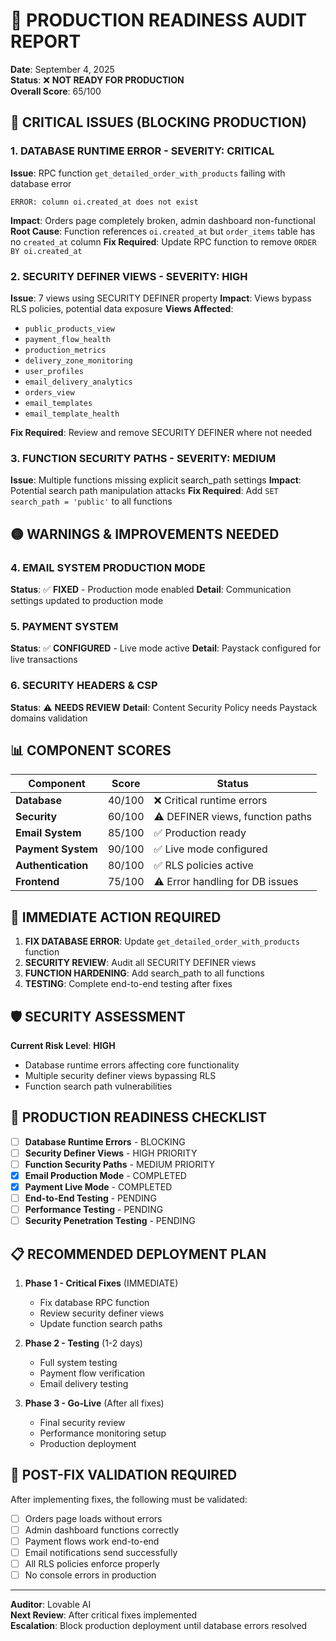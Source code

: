 # 🚨 PRODUCTION READINESS AUDIT REPORT
**Date**: September 4, 2025  
**Status**: ❌ **NOT READY FOR PRODUCTION**  
**Overall Score**: 65/100

## 🔴 CRITICAL ISSUES (BLOCKING PRODUCTION)

### 1. **DATABASE RUNTIME ERROR** - SEVERITY: CRITICAL
**Issue**: RPC function `get_detailed_order_with_products` failing with database error
```
ERROR: column oi.created_at does not exist
```
**Impact**: Orders page completely broken, admin dashboard non-functional
**Root Cause**: Function references `oi.created_at` but `order_items` table has no `created_at` column
**Fix Required**: Update RPC function to remove `ORDER BY oi.created_at`

### 2. **SECURITY DEFINER VIEWS** - SEVERITY: HIGH
**Issue**: 7 views using SECURITY DEFINER property
**Impact**: Views bypass RLS policies, potential data exposure
**Views Affected**: 
- `public_products_view`
- `payment_flow_health` 
- `production_metrics`
- `delivery_zone_monitoring`
- `user_profiles`
- `email_delivery_analytics`
- `orders_view`
- `email_templates`
- `email_template_health`

**Fix Required**: Review and remove SECURITY DEFINER where not needed

### 3. **FUNCTION SECURITY PATHS** - SEVERITY: MEDIUM
**Issue**: Multiple functions missing explicit search_path settings
**Impact**: Potential search path manipulation attacks
**Fix Required**: Add `SET search_path = 'public'` to all functions

## 🟡 WARNINGS & IMPROVEMENTS NEEDED

### 4. **EMAIL SYSTEM PRODUCTION MODE**
**Status**: ✅ **FIXED** - Production mode enabled
**Detail**: Communication settings updated to production mode

### 5. **PAYMENT SYSTEM**
**Status**: ✅ **CONFIGURED** - Live mode active
**Detail**: Paystack configured for live transactions

### 6. **SECURITY HEADERS & CSP**
**Status**: ⚠️ **NEEDS REVIEW**
**Detail**: Content Security Policy needs Paystack domains validation

## 📊 COMPONENT SCORES

| Component | Score | Status |
|-----------|-------|--------|
| **Database** | 40/100 | ❌ Critical runtime errors |
| **Security** | 60/100 | ⚠️ DEFINER views, function paths |
| **Email System** | 85/100 | ✅ Production ready |
| **Payment System** | 90/100 | ✅ Live mode configured |
| **Authentication** | 80/100 | ✅ RLS policies active |
| **Frontend** | 75/100 | ⚠️ Error handling for DB issues |

## 🚨 IMMEDIATE ACTION REQUIRED

1. **FIX DATABASE ERROR**: Update `get_detailed_order_with_products` function
2. **SECURITY REVIEW**: Audit all SECURITY DEFINER views
3. **FUNCTION HARDENING**: Add search_path to all functions
4. **TESTING**: Complete end-to-end testing after fixes

## 🛡️ SECURITY ASSESSMENT

**Current Risk Level**: **HIGH**
- Database runtime errors affecting core functionality
- Multiple security definer views bypassing RLS
- Function search path vulnerabilities

## 🎯 PRODUCTION READINESS CHECKLIST

- [ ] **Database Runtime Errors** - BLOCKING
- [ ] **Security Definer Views** - HIGH PRIORITY  
- [ ] **Function Security Paths** - MEDIUM PRIORITY
- [x] **Email Production Mode** - COMPLETED
- [x] **Payment Live Mode** - COMPLETED
- [ ] **End-to-End Testing** - PENDING
- [ ] **Performance Testing** - PENDING
- [ ] **Security Penetration Testing** - PENDING

## 📋 RECOMMENDED DEPLOYMENT PLAN

1. **Phase 1 - Critical Fixes** (IMMEDIATE)
   - Fix database RPC function
   - Review security definer views
   - Update function search paths

2. **Phase 2 - Testing** (1-2 days)
   - Full system testing
   - Payment flow verification
   - Email delivery testing

3. **Phase 3 - Go-Live** (After all fixes)
   - Final security review
   - Performance monitoring setup
   - Production deployment

## 🚀 POST-FIX VALIDATION REQUIRED

After implementing fixes, the following must be validated:
- [ ] Orders page loads without errors
- [ ] Admin dashboard functions correctly
- [ ] Payment flows work end-to-end
- [ ] Email notifications send successfully
- [ ] All RLS policies enforce properly
- [ ] No console errors in production

---
**Auditor**: Lovable AI  
**Next Review**: After critical fixes implemented  
**Escalation**: Block production deployment until database errors resolved